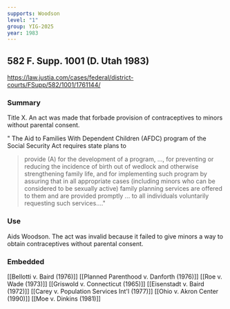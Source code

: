 ```yaml
---
supports: Woodson
level: "1"
group: YIG-2025
year: 1983
---
```

## 582 F. Supp. 1001 (D. Utah 1983)

https://law.justia.com/cases/federal/district-courts/FSupp/582/1001/1761144/

### Summary

Title X. An act was made that forbade provision of contraceptives to minors without parental consent. 

" The Aid to Families With Dependent Children (AFDC) program of the Social Security Act requires state plans to
> provide (A) for the development of a program, ..., for preventing or reducing the incidence of birth out of wedlock and otherwise strengthening family life, and for implementing such program by assuring that in all appropriate cases (including minors who can be considered to be sexually active) family planning services are offered to them and are provided promptly ... to all individuals voluntarily requesting such services...."

### Use

Aids Woodson. The act was invalid because it failed to give minors a way to obtain contraceptives without parental consent.

### Embedded

[[Bellotti v. Baird (1976)]]
[[Planned Parenthood v. Danforth (1976)]]
[[Roe v. Wade (1973)]]
[[Griswold v. Connecticut (1965)]]
[[Eisenstadt v. Baird (1972)]]
[[Carey v. Population Services Int'l (1977)]]
[[Ohio v. Akron Center (1990)]]
[[Moe v. Dinkins (1981)]]
